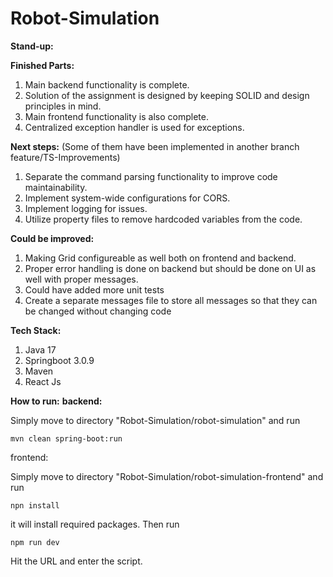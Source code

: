 # Robot-Simulation

**Stand-up:**

**Finished Parts:**
1. Main backend functionality is complete.
2. Solution of the assignment is designed by keeping SOLID and design principles in mind.
3. Main frontend functionality is also complete.
4. Centralized exception handler is used for exceptions.

**Next steps:** (Some of them have been implemented in another branch feature/TS-Improvements)
1. Separate the command parsing functionality to improve code maintainability.
2. Implement system-wide configurations for CORS.
3. Implement logging for issues.
4. Utilize property files to remove hardcoded variables from the code.

**Could be improved:**
1. Making Grid configureable as well both on frontend and backend.
2. Proper error handling is done on backend but should be done on UI as well with proper messages.
3. Could have added more unit tests
4. Create a separate messages file to store all messages so that they can be changed without changing code

**Tech Stack:**

1. Java 17
2. Springboot 3.0.9
3. Maven
4. React Js

**How to run:**
**backend:**

Simply move to directory "Robot-Simulation/robot-simulation" and run
```
mvn clean spring-boot:run 
```

frontend:

Simply move to directory "Robot-Simulation/robot-simulation-frontend" and run
```
npn install
```

it will install required packages. Then run
```
npm run dev
```
Hit the URL and enter the script.
